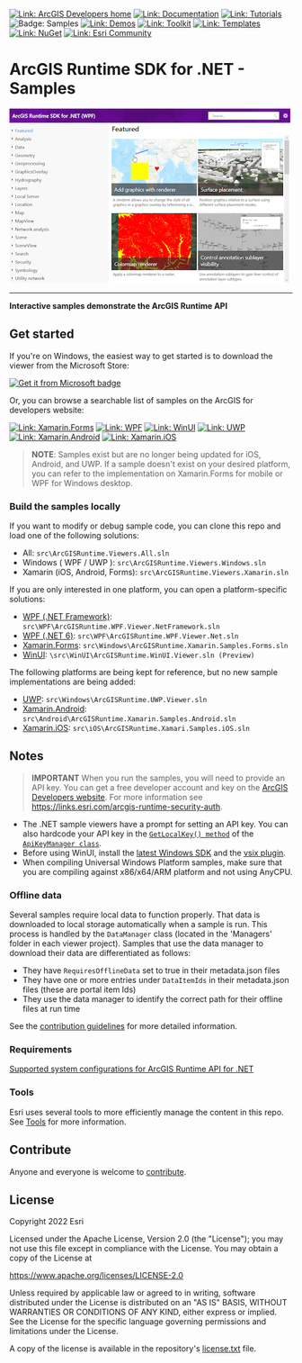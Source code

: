 [![Link: ArcGIS Developers home](https://img.shields.io/badge/ArcGIS%20Developers%20Home-633b9b?style=flat-square)](https://developers.arcgis.com)
[![Link: Documentation](https://img.shields.io/badge/Documentation-633b9b?style=flat-square)](https://developers.arcgis.com/net/)
[![Link: Tutorials](https://img.shields.io/badge/Tutorials-633b9b?style=flat-square)](https://developers.arcgis.com/documentation/mapping-apis-and-services/tutorials/)
![Badge: Samples](https://img.shields.io/badge/Samples-black?style=flat-square)
[![Link: Demos](https://img.shields.io/badge/Demos-633b9b?style=flat-square)](https://github.com/Esri/arcgis-runtime-demos-dotnet)
[![Link: Toolkit](https://img.shields.io/badge/Toolkit-633b9b?style=flat-square)](https://developers.arcgis.com/net/ui-components/)
[![Link: Templates](https://img.shields.io/badge/Templates-633b9b?style=flat-square&logo=visualstudio&labelColor=gray)](https://github.com/Esri/arcgis-runtime-templates-dotnet)
[![Link: NuGet](https://img.shields.io/badge/NuGet-633b9b?style=flat-square&logo=nuget&labelColor=gray)](https://www.nuget.org/profiles/Esri_Inc)
[![Link: Esri Community](https://img.shields.io/badge/🙋-Get%20help%20in%20Esri%20Community-633b9b?style=flat-square)](https://community.esri.com/t5/arcgis-runtime-sdk-for-net/bd-p/arcgis-runtime-sdk-dotnet-questions)

# ArcGIS Runtime SDK for .NET - Samples

<a href="//www.microsoft.com/store/apps/9mtp5013343h?cid=storebadge&ocid=badge"><img src="./samples_screenshot.png" title="Get the viewer from Microsoft" alt="Screenshot of the sample viewer for WPF" width="500px" /></a>
<hr />

**Interactive samples demonstrate the ArcGIS Runtime API**

## Get started

If you're on Windows, the easiest way to get started is to download the viewer from the Microsoft Store:

<a href='//www.microsoft.com/store/apps/9mtp5013343h?cid=storebadge&ocid=badge'><img src='https://developer.microsoft.com/store/badges/images/English_get-it-from-MS.png' alt='Get it from Microsoft badge' width="125" /></a>

Or, you can browse a searchable list of samples on the ArcGIS for developers website:

[![Link: Xamarin.Forms](https://img.shields.io/badge/Xamarin.Forms-3498db?style=flat-square&labelColor=gray&logo=Xamarin)](https://developers.arcgis.com/net/forms/sample-code/)
[![Link: WPF](https://img.shields.io/badge/WPF-0078d6?style=flat-square&labelColor=gray&logo=windowsxp)](https://developers.arcgis.com/net/wpf/sample-code/)
[![Link: WinUI](https://img.shields.io/badge/WinUI-0E53BD?style=flat-square&labelColor=gray&logo=windows)](https://developers.arcgis.com/net/winui/sample-code/)
[![Link: UWP](https://img.shields.io/badge/UWP-(Legacy)-202020?style=flat-square&labelColor=gray&logo=windows)](https://developers.arcgis.com/net/uwp/sample-code/)
[![Link: Xamarin.Android](https://img.shields.io/badge/Xamarin.Android-(Legacy)-202020?style=flat-square&labelColor=gray&logo=android)](https://developers.arcgis.com/net/android/sample-code/)
[![Link: Xamarin.iOS](https://img.shields.io/badge/Xamarin.iOS-(Legacy)-202020?style=flat-square&labelColor=gray&logo=ios)](https://developers.arcgis.com/net/ios/sample-code/)

> **NOTE**: Samples exist but are no longer being updated for iOS, Android, and UWP. If a sample doesn't exist on your desired platform, you can refer to the implementation on Xamarin.Forms for mobile or WPF for Windows desktop.

### Build the samples locally

If you want to modify or debug sample code, you can clone this repo and load one of the following solutions:

- All: `src\ArcGISRuntime.Viewers.All.sln`
- Windows ( WPF / UWP ): `src\ArcGISRuntime.Viewers.Windows.sln`
- Xamarin (iOS, Android, Forms): `src\ArcGISRuntime.Viewers.Xamarin.sln`

If you are only interested in one platform, you can open a platform-specific solutions:

- [WPF (.NET Framework)](src/WPF/readme.md): `src\WPF\ArcGISRuntime.WPF.Viewer.NetFramework.sln`
- [WPF (.NET 6)](src/WPF/readme.md): `src\WPF\ArcGISRuntime.WPF.Viewer.Net.sln`
- [Xamarin.Forms](src/Forms/readme.md): `src\Windows\ArcGISRuntime.Xamarin.Samples.Forms.sln`
- [WinUI](src/WinUI/readme.md): `\src\WinUI\ArcGISRuntime.WinUI.Viewer.sln (Preview)`

The following platforms are being kept for reference, but no new sample implementations are being added:

- [UWP](src/UWP/readme.md): `src\Windows\ArcGISRuntime.UWP.Viewer.sln`
- [Xamarin.Android](src/Android/readme.md): `src\Android\ArcGISRuntime.Xamarin.Samples.Android.sln`
- [Xamarin.iOS](src/iOS/readme.md): `src\iOS\ArcGISRuntime.Xamari.Samples.iOS.sln`

## Notes

> **IMPORTANT** When you run the samples, you will need to provide an API key. You can get a free developer account and key on the [ArcGIS Developers website](developers.arcgis.com). For more information see https://links.esri.com/arcgis-runtime-security-auth.

- The .NET sample viewers have a prompt for setting an API key. You can also hardcode your API key in the [`GetLocalKey() method`](https://github.com/Esri/arcgis-runtime-samples-dotnet/tree/main/src/ArcGISRuntime.Samples.Shared/Managers/ApiKeyManager.cs#L89) of the [`ApiKeyManager class`](https://github.com/Esri/arcgis-runtime-samples-dotnet/tree/main/src/ArcGISRuntime.Samples.Shared/Managers/ApiKeyManager.cs).
- Before using WinUI, install the [latest Windows SDK](https://developer.microsoft.com/en-us/windows/downloads/windows-sdk/) and the [vsix plugin](https://aka.ms/windowsappsdk/stable-vsix-2022-cs).
- When compiling Universal Windows Platform samples, make sure that you are compiling against x86/x64/ARM platform and not using AnyCPU.

### Offline data

Several samples require local data to function properly. That data is downloaded to local storage automatically when a sample is run.
This process is handled by the `DataManager` class (located in the 'Managers' folder in each viewer project). Samples
that use the data manager to download their data are differentiated as follows:

- They have `RequiresOfflineData` set to true in their metadata.json files
- They have one or more entries under `DataItemIds` in their metadata.json files (these are portal item Ids)
- They use the data manager to identify the correct path for their offline files at run time

See the [contribution guidelines](https://github.com/Esri/arcgis-runtime-samples-dotnet/wiki/Contributing) for more detailed information.

### Requirements

[Supported system configurations for ArcGIS Runtime API for .NET](https://developers.arcgis.com/net/reference/system-requirements/)

### Tools

Esri uses several tools to more efficiently manage the content in this repo. See [Tools](tools/readme.md) for more information.

## Contribute

Anyone and everyone is welcome to [contribute](https://github.com/Esri/arcgis-runtime-samples-dotnet/wiki/Contributing).

## License

Copyright 2022 Esri

Licensed under the Apache License, Version 2.0 (the "License");
you may not use this file except in compliance with the License.
You may obtain a copy of the License at

https://www.apache.org/licenses/LICENSE-2.0

Unless required by applicable law or agreed to in writing, software
distributed under the License is distributed on an "AS IS" BASIS,
WITHOUT WARRANTIES OR CONDITIONS OF ANY KIND, either express or implied.
See the License for the specific language governing permissions and
limitations under the License.

A copy of the license is available in the repository's [license.txt](/license.txt) file.
